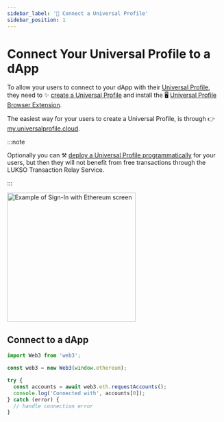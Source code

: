 ```yaml
---
sidebar_label: '🔗 Connect a Universal Profile'
sidebar_position: 1
---
```


# Connect Your Universal Profile to a dApp

To allow your users to connect to your dApp with their [Universal Profile](../../standards/universal-profile/introduction.md), they need to ✨ [create a Universal Profile](https://my.universalprofile.cloud) and install the 🖥️ [Universal Profile Browser Extension](../../guides/browser-extension/install-browser-extension.md).

The easiest way for your users to create a Universal Profile, is through 👉 [my.universalprofile.cloud](https://my.universalprofile.cloud).

:::note

Optionally you can ⚒️ [deploy a Universal Profile programmatically](../../guides/universal-profile/create-profile.md) for your users, but then they will not benefit from free transactions through the LUKSO Transaction Relay Service.

:::

<div style={{textAlign: 'center'}}>

<img
    src="/img/learn/up_extension_connect.png"
    alt="Example of Sign-In with Ethereum screen"
    width="300"
/>

</div>

## Connect to a dApp

```js
import Web3 from 'web3';

const web3 = new Web3(window.ethereum);

try {
  const accounts = await web3.eth.requestAccounts();
  console.log('Connected with', accounts[0]);
} catch (error) {
  // handle connection error
}
```

